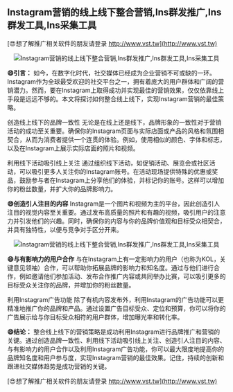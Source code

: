 ## **Instagram营销的线上线下整合营销,Ins群发推广,Ins群发工具,Ins采集工具**

[😍想了解推广相关软件的朋友请登录 http://www.vst.tw](http://www.vst.tw)

 <center><img src="https://vst.tw/MP4/tuiguang/png/4.png" alt="Instagram营销的线上线下整合营销,Ins群发推广,Ins群发工具,Ins采集工具"></center>

**😄引言：**
如今，在数字化时代，社交媒体已经成为企业营销不可或缺的一环。Instagram作为全球最受欢迎的社交平台之一，拥有着庞大的用户群体和广阔的营销潜力。然而，要在Instagram上取得成功并实现最佳的营销效果，仅仅依靠线上手段是远远不够的。本文将探讨如何整合线上线下，实现Instagram营销的最佳策略。

创造线上线下的品牌一致性
无论是在线上还是线下，品牌形象的一致性对于营销活动的成功至关重要。确保你的Instagram页面与实际店面或产品的风格和氛围相契合，从而为消费者提供一个连贯的体验。例如，使用相似的颜色、字体和标志，以及在Instagram上展示实际店面的照片和视频。

利用线下活动吸引线上关注
通过组织线下活动，如促销活动、展览会或社区活动，可以吸引更多人关注你的Instagram账号。在活动现场提供特殊的优惠或奖品，鼓励参与者在Instagram上分享他们的体验，并标记你的账号。这样可以增加你的粉丝数量，并扩大你的品牌影响力。

**😄创造引人注目的内容**
Instagram是一个图片和视频为主的平台，因此创造引人注目的视觉内容至关重要。通过发布高质量的照片和有趣的视频，吸引用户的注意力并引发他们的兴趣。同时，确保你的内容与你的品牌价值观和目标受众相契合，并具有独特性，以便与竞争对手区分开来。

 <center><img src="https://vst.tw/MP4/tuiguang/png/3.png" alt="Instagram营销的线上线下整合营销,Ins群发推广,Ins群发工具,Ins采集工具"></center>

**😄与有影响力的用户合作**
与在Instagram上有一定影响力的用户（也称为KOL，关键意见领袖）合作，可以帮助你拓展品牌的影响力和知名度。通过与他们进行合作，例如邀请他们参加活动、发布合作推广内容或共同举办比赛，可以吸引更多的目标受众关注你的品牌，并增加你的粉丝数量。

利用Instagram广告功能
除了有机内容发布外，利用Instagram的广告功能可以更精准地推广你的品牌和产品。通过设置广告目标受众、定位和预算，你可以将你的广告展示给与你目标受众相符的用户群体，增加曝光率和转化率。

**😄结论：**
整合线上线下的营销策略是成功利用Instagram进行品牌推广和营销的关键。通过创造品牌一致性、利用线下活动吸引线上关注、创造引人注目的内容、与有影响力的用户合作以及利用Instagram广告功能，你可以最大限度地提高你的品牌知名度和用户参与度，实现Instagram营销的最佳效果。记住，持续的创新和跟进社交媒体趋势是成功营销的关键。

[😍想了解推广相关软件的朋友请登录 http://www.vst.tw](http://www.vst.tw)



